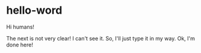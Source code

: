 # hello-word

Hi humans!

The next is not very clear! I can't see it.
So, I'll just type it in my way.
Ok, I'm done here!
